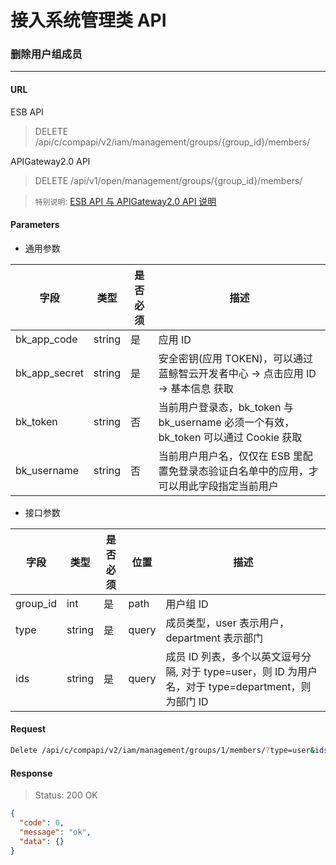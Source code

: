 # 接入系统管理类 API
### 删除用户组成员

-------

#### URL

ESB API

> DELETE /api/c/compapi/v2/iam/management/groups/{group_id}/members/

APIGateway2.0 API

> DELETE /api/v1/open/management/groups/{group_id}/members/

> `特别说明`: [ESB API 与 APIGateway2.0 API 说明](../01-Overview/01-BackendAPIvsESBAPI.md)


#### Parameters

* 通用参数

| 字段 |  类型 |是否必须  | 描述  |
|--------|--------|--------|--------|
|bk_app_code|string|是|应用 ID|
|bk_app_secret|string|是|安全密钥(应用 TOKEN)，可以通过 蓝鲸智云开发者中心 -> 点击应用 ID -> 基本信息 获取|
|bk_token|string|否|当前用户登录态，bk_token 与 bk_username 必须一个有效，bk_token 可以通过 Cookie 获取|
|bk_username|string|否|当前用户用户名，仅仅在 ESB 里配置免登录态验证白名单中的应用，才可以用此字段指定当前用户|

* 接口参数

| 字段 |  类型 |是否必须  | 位置 |描述  |
|--------|--------|--------|--------|--------|
| group_id | int | 是 | path | 用户组 ID |
| type | string | 是 | query | 成员类型，user 表示用户，department 表示部门 |
| ids |  string  | 是   | query | 成员 ID 列表，多个以英文逗号分隔, 对于 type=user，则 ID 为用户名，对于 type=department，则为部门 ID |

#### Request
```bash
Delete /api/c/compapi/v2/iam/management/groups/1/members/?type=user&ids=admin,test1,test2
```

#### Response

> Status: 200 OK

```json
{
  "code": 0,
  "message": "ok",
  "data": {}
}
```
